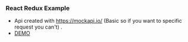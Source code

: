 ### React Redux Example

- Api created with https://mockapi.io/ (Basic so if you want to specific request you can't) .
- [DEMO](https://react-redux-note-app.netlify.app/ "DEMO")


